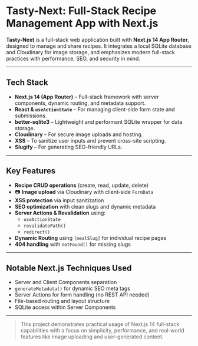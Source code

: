# Tasty-Next: Full-Stack Recipe Management App with Next.js

**Tasty-Next** is a full-stack web application built with **Next.js 14 App Router**, designed to manage and share recipes. It integrates a local SQLite database and Cloudinary for image storage, and emphasizes modern full-stack practices with performance, SEO, and security in mind.

---

## Tech Stack

- **Next.js 14 (App Router)** – Full-stack framework with server components, dynamic routing, and metadata support.
- **React & `useActionState`** – For managing client-side form state and submissions.
- **better-sqlite3** – Lightweight and performant SQLite wrapper for data storage.
- **Cloudinary** – For secure image uploads and hosting.
- **XSS** – To sanitize user inputs and prevent cross-site scripting.
- **Slugify** – For generating SEO-friendly URLs.

---

## Key Features

- **Recipe CRUD operations** (create, read, update, delete)
- 📷 **Image upload** via Cloudinary with client-side `FormData`
- **XSS protection** via input sanitization
- **SEO optimization** with clean slugs and dynamic metadata
- **Server Actions & Revalidation** using:
  - `useActionState`
  - `revalidatePath()`
  - `redirect()`
- **Dynamic Routing** using `[mealSlug]` for individual recipe pages
- **404 handling** with `notFound()` for missing slugs

---

## Notable Next.js Techniques Used

- Server and Client Components separation
- `generateMetadata()` for dynamic SEO meta tags
- Server Actions for form handling (no REST API needed)
- File-based routing and layout structure
- SQLite access within Server Components

---

> This project demonstrates practical usage of Next.js 14 full-stack capabilities with a focus on simplicity, performance, and real-world features like image uploading and user-generated content.
